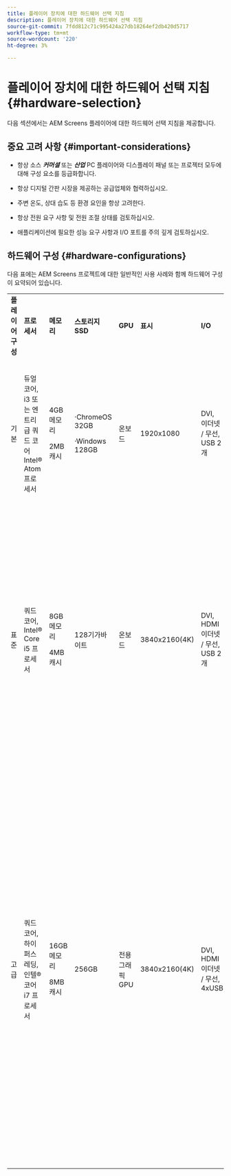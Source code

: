 ```yaml
---
title: 플레이어 장치에 대한 하드웨어 선택 지침
description: 플레이어 장치에 대한 하드웨어 선택 지침
source-git-commit: 7fdd812c71c995424a27db18264ef2db420d5717
workflow-type: tm+mt
source-wordcount: '220'
ht-degree: 3%

---
```



# 플레이어 장치에 대한 하드웨어 선택 지침 {#hardware-selection}

다음 섹션에서는 AEM Screens 플레이어에 대한 하드웨어 선택 지침을 제공합니다.

## 중요 고려 사항 {#important-considerations}

* 항상 소스 ***커머셜*** 또는 ***산업*** PC 플레이어와 디스플레이 패널 또는 프로젝터 모두에 대해 구성 요소를 등급화합니다.

* 항상 디지털 간판 시장을 제공하는 공급업체와 협력하십시오.
* 주변 온도, 상대 습도 등 환경 요인을 항상 고려한다.
* 항상 전원 요구 사항 및 전원 조절 상태를 검토하십시오.
* 애플리케이션에 필요한 성능 요구 사항과 I/O 포트를 주의 깊게 검토하십시오.

## 하드웨어 구성 {#hardware-configurations}

다음 표에는 AEM Screens 프로젝트에 대한 일반적인 사용 사례와 함께 하드웨어 구성이 요약되어 있습니다.

<table>
 <tbody>
  <tr>
   <tr>
   <td><strong>플레이어 구성</strong></td>
   <td><strong>프로세서</strong></td>
   <td><strong>메모리</strong></td>
   <td><strong>스토리지 SSD</strong></td>
   <td><strong>GPU</strong></td>
   <td><strong>표시</strong></td>
   <td><strong>I/O</strong></td>
   <td><strong>일반적인 사용 사례</strong></td>
  </tr>
  <tr>
   <td>기본</td>
   <td>듀얼 코어, i3 또는 엔트리급 쿼드 코어 Intel® Atom 프로세서</td>
   <td><p>4GB 메모리</p> <p>2MB 캐시</p> </td>
   <td><p>·ChromeOS 32GB</p> <p>·Windows 128GB</p> </td>
   <td>온보드</td>
   <td>1920x1080</td>
   <td>DVI,<br /> 이더넷 / 무선,<br /> USB 2개</td>
   <td>
    <ul>
     <li>표준 전체 화면 루프<br /> </li>
     <li>시간대 지정</li>
    </ul> </td>
  </tr>
  <tr>
   <td>표준</td>
   <td>쿼드 코어, Intel® Core i5 프로세서</td>
   <td><p>8GB 메모리</p> <p>4MB 캐시</p> </td>
   <td>128기가바이트</td>
   <td>온보드</td>
   <td>3840x2160(4K)</td>
   <td>DVI, HDMI<br /> 이더넷 / 무선,<br /> USB 2개</td>
   <td>
    <ul>
     <li>단일 소스 다이내믹 콘텐츠</li>
     <li>단순 대화형</li>
     <li>1-3 영역 레이아웃</li>
    </ul> </td>
  </tr>
  <tr>
   <td>고급</td>
   <td>쿼드 코어, 하이퍼스레딩, 인텔® 코어 i7 프로세서</td>
   <td><p>16GB 메모리</p> <p>8MB 캐시</p> </td>
   <td>256GB</td>
   <td>전용 그래픽 GPU</td>
   <td>3840x2160(4K)</td>
   <td>DVI, HDMI<br /> 이더넷 / 무선,<br /> 4xUSB</td>
   <td>
    <ul>
     <li>4개 이상의 콘텐츠 영역, 동시 비디오 재생</li>
     <li>다중 페이지 인터랙티브</li>
     <li>다중 소스 데이터 트리거</li>
    </ul> </td>
  </tr>
 </tbody>
</table>
